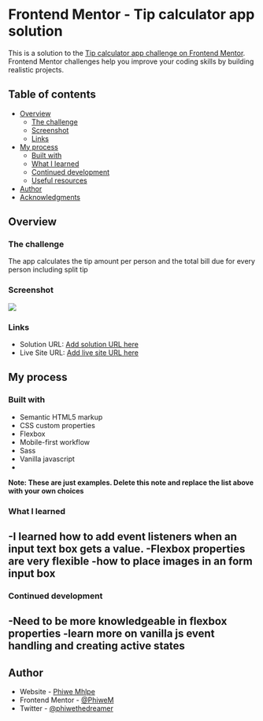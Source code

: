 # Frontend Mentor - Tip calculator app solution

This is a solution to the [Tip calculator app challenge on Frontend Mentor](https://www.frontendmentor.io/challenges/tip-calculator-app-ugJNGbJUX). Frontend Mentor challenges help you improve your coding skills by building realistic projects.

## Table of contents

- [Overview](#overview)
  - [The challenge](#the-challenge)
  - [Screenshot](#screenshot)
  - [Links](#links)
- [My process](#my-process)
  - [Built with](#built-with)
  - [What I learned](#what-i-learned)
  - [Continued development](#continued-development)
  - [Useful resources](#useful-resources)
- [Author](#author)
- [Acknowledgments](#acknowledgments)


## Overview

### The challenge

The app calculates the tip amount per person and the total bill due for every person including split tip

### Screenshot

![](3FEMtip-calculator-app-main\design)


### Links

- Solution URL: [Add solution URL here](hhttps://www.frontendmentor.io/solutions/tip-calculator-in-html-css-javascript-and-sass-kfMiZALHa)
- Live Site URL: [Add live site URL here](hhttps://fem-tip-calculator-phiwe.netlify.app/)

## My process

### Built with

- Semantic HTML5 markup
- CSS custom properties
- Flexbox
- Mobile-first workflow
- Sass 
- Vanilla javascript
-

**Note: These are just examples. Delete this note and replace the list above with your own choices**

### What I learned

-I learned how to add event listeners when an input text box gets a value.
-Flexbox properties are very flexible
-how to place images in an form input box
-
<!-- 
To see how you can add code snippets, see below:

```html
<h1>Some HTML code I'm proud of</h1>
```
```css
.proud-of-this-css {
  color: papayawhip;
}
```
```js
const proudOfThisFunc = () => {
  console.log('🎉')
}
``` -->

### Continued development

-Need to be more knowledgeable in flexbox properties
-learn more on vanilla js event handling and creating active states
-


## Author

- Website - [Phiwe Mhlpe](https://phiwem.netlify.app/)
- Frontend Mentor - [@PhiweM](https://www.frontendmentor.io/profile/PhiweM)
- Twitter - [@phiwethedreamer](https://twitter.com/phiwethedreamer)




